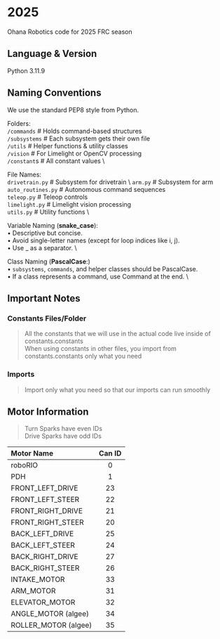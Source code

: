 # 2025
Ohana Robotics code for 2025 FRC season

## Language & Version
Python 3.11.9

## Naming Conventions
We use the standard PEP8 style from Python.

Folders: \
```/commands``` # Holds command-based structures \
```/subsystems``` # Each subsystem gets their own file \
```/utils``` # Helper functions & utility classes \
```/vision``` # For Limelight or OpenCV processing \
```/constant```s # All constant values \


File Names: \
```drivetrain.py``` # Subsystem for drivetrain \ 
```arm.py``` # Subsystem for arm  \
```auto_routines.py``` # Autonomous command sequences  \
```teleop.py``` # Teleop controls \
```limelight.py``` # Limelight vision processing \
```utils.py``` # Utility functions \

Variable Naming (**snake_case**): \
 • Descriptive but concise. \
 • Avoid single-letter names (except for loop indices like i, j). \
 • Use _ as a separator. \

Class Naming (**PascalCase**:) \
 • ```subsystems```, ```commands```, and helper classes should be PascalCase. \
 • If a class represents a command, use Command at the end. \

## Important Notes
### Constants Files/Folder
> All the constants that we will use in the actual code live inside of constants.constants \
> When using constants in other files, you import from constants.constants only what you need

### Imports
> Import only what you need so that our imports can run smoothly

## Motor Information
> Turn Sparks have even IDs \
> Drive Sparks have odd IDs

| Motor Name          | Can ID    |
| :---                |   :---:   |
| roboRIO             | 0         |
| PDH                 | 1         |
| FRONT_LEFT_DRIVE    | 23        |
| FRONT_LEFT_STEER    | 22        |
| FRONT_RIGHT_DRIVE   | 21        |
| FRONT_RIGHT_STEER   | 20        |
| BACK_LEFT_DRIVE     | 25        |
| BACK_LEFT_STEER     | 24        |
| BACK_RIGHT_DRIVE    | 27        |
| BACK_RIGHT_STEER    | 26        |
| INTAKE_MOTOR        | 33        |
| ARM_MOTOR           | 31        |
| ELEVATOR_MOTOR      | 32        |
| ANGLE_MOTOR (algee) | 34        |
| ROLLER_MOTOR (algee)| 35        |

